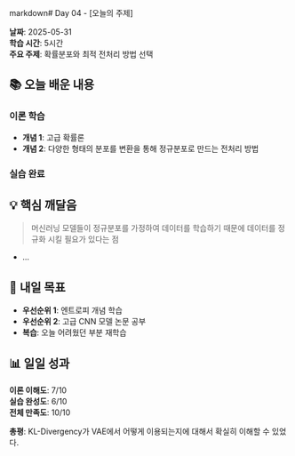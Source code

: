 markdown# Day 04 - [오늘의 주제]

**날짜**: 2025-05-31  
**학습 시간**: 5시간   
**주요 주제**: 확률분포와 최적 전처리 방법 선택

## 📚 오늘 배운 내용

### 이론 학습
- **개념 1**: 고급 확률론
- **개념 2**: 다양한 형태의 분포를 변환을 통해 정규분포로 만드는 전처리 방법

### 실습 완료


## 💡 핵심 깨달음

> 머신러닝 모델들이 정규분포를 가정하여 데이터를 학습하기 때문에 데이터를 정규화 시킬 필요가 있다는 점

- ...

## 🎯 내일 목표

- **우선순위 1**: 엔트로피 개념 학습
- **우선순위 2**: 고급 CNN 모델 논문 공부
- **복습**: 오늘 어려웠던 부분 재학습

## 📊 일일 성과

**이론 이해도**: 7/10  
**실습 완성도**: 6/10  
**전체 만족도**: 10/10  

**총평**: KL-Divergency가 VAE에서 어떻게 이용되는지에 대해서 확실히 이해할 수 있었다.